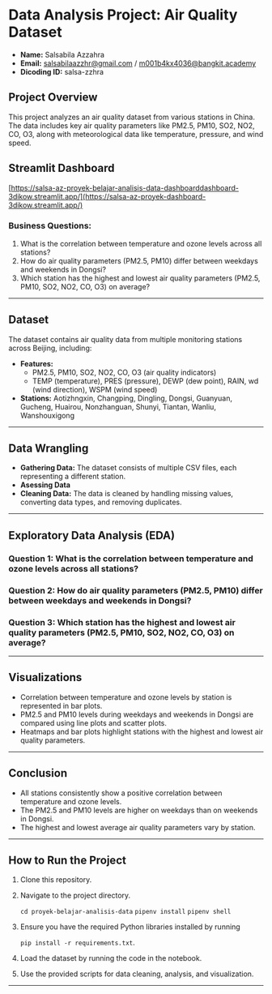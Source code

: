 # Data Analysis Project: Air Quality Dataset

- **Name:** Salsabila Azzahra
- **Email:** salsabilaazzhr@gmail.com / m001b4kx4036@bangkit.academy
- **Dicoding ID:** salsa-zzhra

## Project Overview

This project analyzes an air quality dataset from various stations in China. The data includes key air quality parameters like PM2.5, PM10, SO2, NO2, CO, O3, along with meteorological data like temperature, pressure, and wind speed.

## Streamlit Dashboard
[https://salsa-az-proyek-belajar-analisis-data-dashboarddashboard-3dikow.streamlit.app/](https://salsa-az-proyek-dashboard-3dikow.streamlit.app/)

### Business Questions:

1. What is the correlation between temperature and ozone levels across all stations?
2. How do air quality parameters (PM2.5, PM10) differ between weekdays and weekends in Dongsi?
3. Which station has the highest and lowest air quality parameters (PM2.5, PM10, SO2, NO2, CO, O3) on average?

---

## Dataset

The dataset contains air quality data from multiple monitoring stations across Beijing, including:

- **Features:**
  - PM2.5, PM10, SO2, NO2, CO, O3 (air quality indicators)
  - TEMP (temperature), PRES (pressure), DEWP (dew point), RAIN, wd (wind direction), WSPM (wind speed)
- **Stations:** Aotizhngxin, Changping, Dingling, Dongsi, Guanyuan, Gucheng, Huairou, Nonzhanguan, Shunyi, Tiantan, Wanliu, Wanshouxigong

---

## Data Wrangling

- **Gathering Data:** The dataset consists of multiple CSV files, each representing a different station.
- **Asessing Data**
- **Cleaning Data:** The data is cleaned by handling missing values, converting data types, and removing duplicates.

---

## Exploratory Data Analysis (EDA)

### Question 1: What is the correlation between temperature and ozone levels across all stations?
### Question 2: How do air quality parameters (PM2.5, PM10) differ between weekdays and weekends in Dongsi?
### Question 3: Which station has the highest and lowest air quality parameters (PM2.5, PM10, SO2, NO2, CO, O3) on average?
---

## Visualizations

- Correlation between temperature and ozone levels by station is represented in bar plots.
- PM2.5 and PM10 levels during weekdays and weekends in Dongsi are compared using line plots and scatter plots.
- Heatmaps and bar plots highlight stations with the highest and lowest air quality parameters.

---

## Conclusion

- All stations consistently show a positive correlation between temperature and ozone levels.
- The PM2.5 and PM10 levels are higher on weekdays than on weekends in Dongsi.
- The highest and lowest average air quality parameters vary by station.

---

## How to Run the Project

1. Clone this repository.
2. Navigate to the project directory.

    `cd proyek-belajar-analisis-data`
    `pipenv install`
    `pipenv shell`

2. Ensure you have the required Python libraries installed by running 

    `pip install -r requirements.txt`.

3. Load the dataset by running the code in the notebook.
4. Use the provided scripts for data cleaning, analysis, and visualization.

---
